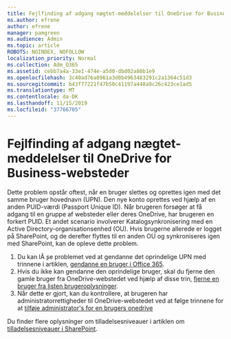 ```yaml
---
title: Fejlfinding af adgang nægtet-meddelelser til OneDrive for Business-websteder
ms.author: efrene
author: efrene
manager: pamgreen
ms.audience: Admin
ms.topic: article
ROBOTS: NOINDEX, NOFOLLOW
localization_priority: Normal
ms.collection: Adm_O365
ms.assetid: cebb7a4a-33e1-474e-a5d0-dbd02a80b1e9
ms.openlocfilehash: 3c40ad76a8961a3d0b4963483291c2a1364c51d3
ms.sourcegitcommit: b43f77221f47b50c41197a448a9c26c423ce1ad5
ms.translationtype: MT
ms.contentlocale: da-DK
ms.lasthandoff: 11/15/2019
ms.locfileid: "37766705"
---
```

# <a name="troubleshooting-access-denied-messages-to-onedrive-for-business-sites"></a>Fejlfinding af adgang nægtet-meddelelser til OneDrive for Business-websteder

Dette problem opstår oftest, når en bruger slettes og oprettes igen med det samme bruger hovednavn (UPN). Den nye konto oprettes ved hjælp af en anden PUID-værdi (Passport Unique ID). Når brugeren forsøger at få adgang til en gruppe af websteder eller deres OneDrive, har brugeren en forkert PUID. Et andet scenario involverer Katalogsynkronisering med en Active Directory-organisationsenhed (OU). Hvis brugerne allerede er logget på SharePoint, og de derefter flyttes til en anden OU og synkroniseres igen med SharePoint, kan de opleve dette problem.

1. Du kan lÃ ̧se problemet ved at gendanne det oprindelige UPN med trinnene i artiklen, [gendanne en bruger i Office 365](https://docs.microsoft.com/office365/admin/add-users/restore-user?view=o365-worldwide).
2. Hvis du ikke kan gendanne den oprindelige bruger, skal du fjerne den gamle bruger fra OneDrive-webstedet ved hjælp af disse trin, [fjerne en bruger fra listen brugeroplysninger](). 
3. Når dette er gjort, kan du kontrollere, at brugeren har administratorrettigheder til OneDrive-webstedet ved at følge trinnene for at [tilføje administrator's for en brugers onedrive](https://docs.microsoft.com/sharepoint/manage-user-profiles?redirectSourcePath=%252fen-us%252farticle%252fmanage-user-profiles-in-the-sharepoint-admin-center-494bec9c-6654-41f0-920f-f7f937ea9723#add-and-remove-admins-for-a-users-onedrive)

Du finder flere oplysninger om tilladelsesniveauer i artiklen om [tilladelsesniveauer i SharePoint](https://docs.microsoft.com/sharepoint/understanding-permission-levels).
